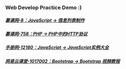 ### Web Develop Practice Demo **:)**

##### [慕课网-8：JavaScript -> 信息列表制作](http://www.imooc.com/learn/8)

##### [慕课网-758：PHP -> PHP中的HTTP协议](http://www.imooc.com/learn/758)

##### [手册网-12180：JavaScript -> JavaScript实例大全](http://www.shouce.ren/api/view/a/12180)

##### [网易云课堂-1017002：Bootstrap -> Bootstrap 视频教程](http://study.163.com/course/courseMain.htm?courseId=1017002)
